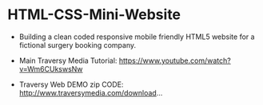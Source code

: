 # HTML-CSS-Mini-Website

- Building a clean coded responsive mobile friendly HTML5 website for a fictional surgery booking company.

- Main Traversy Media Tutorial: https://www.youtube.com/watch?v=Wm6CUkswsNw

- Traversy Web DEMO zip CODE: http://www.traversymedia.com/download...
